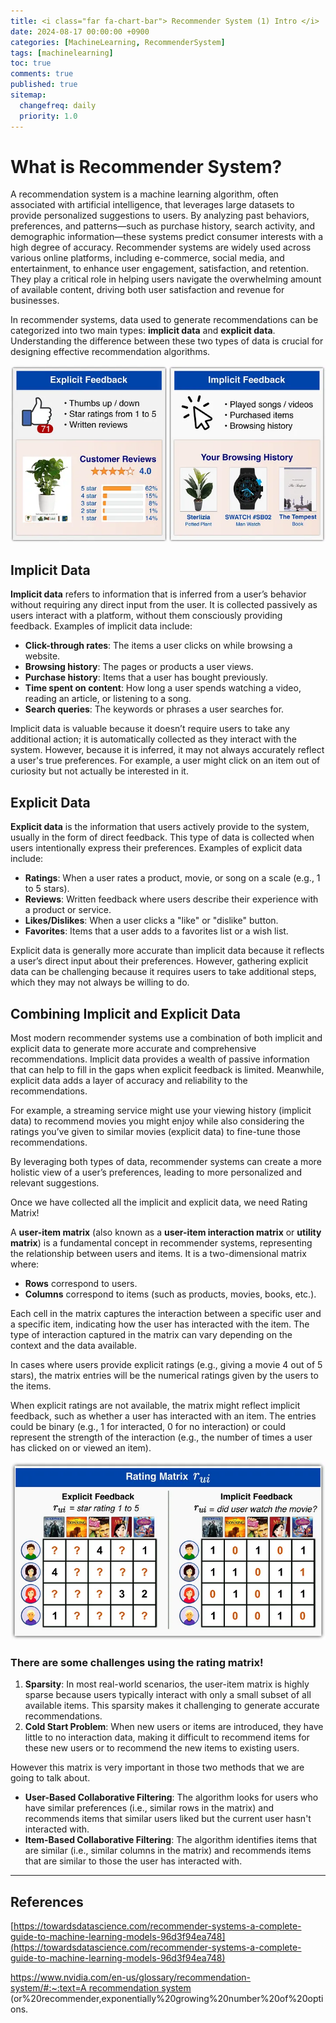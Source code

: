 ```yaml
---
title: <i class="far fa-chart-bar"> Recommender System (1) Intro </i>
date: 2024-08-17 00:00:00 +0900
categories: [MachineLearning, RecommenderSystem]
tags: [machinelearning]
toc: true
comments: true
published: true
sitemap:
  changefreq: daily
  priority: 1.0
---
```

# What is Recommender System?

A recommendation system is a machine learning algorithm, often associated with artificial intelligence, that leverages large datasets to provide personalized suggestions to users. By analyzing past behaviors, preferences, and patterns—such as purchase history, search activity, and demographic information—these systems predict consumer interests with a high degree of accuracy. Recommender systems are widely used across various online platforms, including e-commerce, social media, and entertainment, to enhance user engagement, satisfaction, and retention. They play a critical role in helping users navigate the overwhelming amount of available content, driving both user satisfaction and revenue for businesses.

In recommender systems, data used to generate recommendations can be categorized into two main types: **implicit data** and **explicit data**. Understanding the difference between these two types of data is crucial for designing effective recommendation algorithms.

![](/assets/img/post/RecommenderSystem(1)Intro/image.png)

## Implicit Data

**Implicit data** refers to information that is inferred from a user’s behavior without requiring any direct input from the user. It is collected passively as users interact with a platform, without them consciously providing feedback. Examples of implicit data include:

- **Click-through rates**: The items a user clicks on while browsing a website.
- **Browsing history**: The pages or products a user views.
- **Purchase history**: Items that a user has bought previously.
- **Time spent on content**: How long a user spends watching a video, reading an article, or listening to a song.
- **Search queries**: The keywords or phrases a user searches for.

Implicit data is valuable because it doesn’t require users to take any additional action; it is automatically collected as they interact with the system. However, because it is inferred, it may not always accurately reflect a user's true preferences. For example, a user might click on an item out of curiosity but not actually be interested in it.

## Explicit Data

**Explicit data** is the information that users actively provide to the system, usually in the form of direct feedback. This type of data is collected when users intentionally express their preferences. Examples of explicit data include:

- **Ratings**: When a user rates a product, movie, or song on a scale (e.g., 1 to 5 stars).
- **Reviews**: Written feedback where users describe their experience with a product or service.
- **Likes/Dislikes**: When a user clicks a "like" or "dislike" button.
- **Favorites**: Items that a user adds to a favorites list or a wish list.

Explicit data is generally more accurate than implicit data because it reflects a user’s direct input about their preferences. However, gathering explicit data can be challenging because it requires users to take additional steps, which they may not always be willing to do.

## Combining Implicit and Explicit Data

Most modern recommender systems use a combination of both implicit and explicit data to generate more accurate and comprehensive recommendations. Implicit data provides a wealth of passive information that can help to fill in the gaps when explicit feedback is limited. Meanwhile, explicit data adds a layer of accuracy and reliability to the recommendations.

For example, a streaming service might use your viewing history (implicit data) to recommend movies you might enjoy while also considering the ratings you’ve given to similar movies (explicit data) to fine-tune those recommendations.

By leveraging both types of data, recommender systems can create a more holistic view of a user’s preferences, leading to more personalized and relevant suggestions.

Once we have collected all the implicit and explicit data, we need Rating Matrix!

A **user-item matrix** (also known as a **user-item interaction matrix** or **utility matrix**) is a fundamental concept in recommender systems, representing the relationship between users and items. It is a two-dimensional matrix where:

- **Rows** correspond to users.
- **Columns** correspond to items (such as products, movies, books, etc.).

Each cell in the matrix captures the interaction between a specific user and a specific item, indicating how the user has interacted with the item. The type of interaction captured in the matrix can vary depending on the context and the data available.

In cases where users provide explicit ratings (e.g., giving a movie 4 out of 5 stars), the matrix entries will be the numerical ratings given by the users to the items.

When explicit ratings are not available, the matrix might reflect implicit feedback, such as whether a user has interacted with an item. The entries could be binary (e.g., 1 for interacted, 0 for no interaction) or could represent the strength of the interaction (e.g., the number of times a user has clicked on or viewed an item).

![image.png](/assets/img/post/RecommenderSystem(1)Intro/image1.png)

### There are some challenges using the rating matrix!

1. **Sparsity**: In most real-world scenarios, the user-item matrix is highly sparse because users typically interact with only a small subset of all available items. This sparsity makes it challenging to generate accurate recommendations.
2. **Cold Start Problem**: When new users or items are introduced, they have little to no interaction data, making it difficult to recommend items for these new users or to recommend the new items to existing users.

However this matrix is very important in those two methods that we are going to talk about.

- **User-Based Collaborative Filtering**: The algorithm looks for users who have similar preferences (i.e., similar rows in the matrix) and recommends items that similar users liked but the current user hasn't interacted with.
- **Item-Based Collaborative Filtering**: The algorithm identifies items that are similar (i.e., similar columns in the matrix) and recommends items that are similar to those the user has interacted with.

---
## References

[https://towardsdatascience.com/recommender-systems-a-complete-guide-to-machine-learning-models-96d3f94ea748](https://towardsdatascience.com/recommender-systems-a-complete-guide-to-machine-learning-models-96d3f94ea748)

[https://www.nvidia.com/en-us/glossary/recommendation-system/#:~:text=A recommendation system](https://www.nvidia.com/en-us/glossary/recommendation-system/#:~:text=A%20recommendation%20system%20) (or%20recommender,exponentially%20growing%20number%20of%20options.